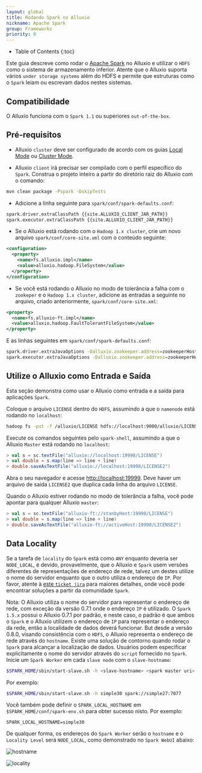 ```yaml
---
layout: global
title: Rodando Spark no Alluxio
nickname: Apache Spark
group: Frameworks
priority: 0
---
```


* Table of Contents
{:toc}

Este guia descreve como rodar o [Apache Spark](http://spark-project.org/) no Alluxio e utilizar
o `HDFS` como o sistema de armazenamento inferior. Atente que o Alluxio suporta vários
`under storage systems` além do HDFS e permite que estruturas como o `Spark` leiam ou
escrevam dados nestes sistemas.

## Compatibilidade

O Alluxio funciona com o `Spark 1.1` ou superiores `out-of-the-box`.

## Pré-requisitos

* Alluxio `cluster` deve ser configurado de acordo com os guias
[Local Mode](Running-Alluxio-Locally.html) ou [Cluster Mode](Running-Alluxio-on-a-Cluster.html).

* Alluxio `client` irá precisar ser compilado com o perfil específico do `Spark`. Construa o
projeto inteiro a partir do diretório raiz do Alluxio com o comando:

```bash
mvn clean package -Pspark -DskipTests
```

* Adicione a linha seguinte para `spark/conf/spark-defaults.conf`:

```bash
spark.driver.extraClassPath {{site.ALLUXIO_CLIENT_JAR_PATH}}
spark.executor.extraClassPath {{site.ALLUXIO_CLIENT_JAR_PATH}}
```

* Se o Alluxio está rodando com o `Hadoop 1.x cluster`, crie um novo arquivo
`spark/conf/core-site.xml` com o conteúdo seguinte:

```xml
<configuration>
  <property>
    <name>fs.alluxio.impl</name>
    <value>alluxio.hadoop.FileSystem</value>
  </property>
</configuration>
```

* Se você está rodando o Alluxio no modo de tolerância a falha com o `zookeper` e o
`Hadoop 1.x cluster`, adicione as entradas a seguinte no arquivo, criado anteriormente,
`spark/conf/core-site.xml`:

```xml
<property>
  <name>fs.alluxio-ft.impl</name>
  <value>alluxio.hadoop.FaultTolerantFileSystem</value>
</property>
```

E as linhas seguintes em `spark/conf/spark-defaults.conf`:

```bash
spark.driver.extraJavaOptions -Dalluxio.zookeeper.address=zookeeperHost1:2181,zookeeperHost2:2181 -Dalluxio.zookeeper.enabled=true
spark.executor.extraJavaOptions -Dalluxio.zookeeper.address=zookeeperHost1:2181,zookeeperHost2:2181 -Dalluxio.zookeeper.enabled=true
```

## Utilize o Alluxio como Entrada e Saída

Esta seção demonstra como usar o Alluxio como entrada e a saída para aplicações `Spark`.

Coloque o arquivo `LICENSE` dentro do `HDFS`, assumindo a que o `namenode` está rodando no `localhost`:

```bash
hadoop fs -put -f /alluxio/LICENSE hdfs://localhost:9000/alluxio/LICENSE
```

Execute os comandos seguintes pelo `spark-shell`, assumindo a que o Alluxio `Master` está rodando
no `localhost`:

```scala
> val s = sc.textFile("alluxio://localhost:19998/LICENSE")
> val double = s.map(line => line + line)
> double.saveAsTextFile("alluxio://localhost:19998/LICENSE2")
```

Abra o seu navegador e acesse [http://localhost:19999](http://localhost:19999). Deve haver um arquivo
de saída `LICENSE2` que duplica cada linha do arquivo `LICENSE`.

Quando o Alluxio estiver rodando no modo de tolerância a falha, você pode apontar para qualquer
Alluxio `master`:

```scala
> val s = sc.textFile("alluxio-ft://stanbyHost:19998/LICENSE")
> val double = s.map(line => line + line)
> double.saveAsTextFile("alluxio-ft://activeHost:19998/LICENSE2")
```

## Data Locality

Se a tarefa de `locality` do `Spark` está como `ANY` enquanto deveria ser `NODE_LOCAL`, é devido,
provavelmente, que o Alluxio e `Spark` usem versões diferentes de representações de endereço de rede,
talvez um destes utilize o nome do servidor enquanto que o outro utiliza o endereço de `IP`. Por
favor, atente à [este `ticket jira`](https://issues.apache.org/jira/browse/SPARK-10149) para maiores
detalhes, onde você pode encontrar soluções a partir da comunidade `Spark`.

Nota: O Alluxio utiliza o nome do servidor para representar o endereço de rede, com exceção da versão
0.7.1 onde o endereço `IP` é utilizado. O `Spark 1.5.x` possui o Alluxio 0.7.1 por padrão, e neste
caso, o padrão é que ambos o `Spark` e o Alluxio utilizem o endereço de `IP` para representar o endereço
da rede, então a localidade de dados deverá funcionar. But desde a versão 0.8.0, visando consistência
com o `HDFS`, o Alluxio representa o endereço de rede através do `hostname`. Existe uma solução de
contorno quando rodar o `Spark` para alcançar a localização de dados. Usuários podem especificar
explicitamente o nome do servidor através do `script` fornecido no `Spark`. Inicie um `Spark Worker`
em cada `slave node` com o `slave-hostname`:

```bash
$SPARK_HOME/sbin/start-slave.sh -h <slave-hostname> <spark master uri>
```

Por exemplo:

```bash
$SPARK_HOME/sbin/start-slave.sh -h simple30 spark://simple27:7077
```

Você também pode definir o `SPARK_LOCAL_HOSTNAME` em `$SPARK_HOME/conf/spark-env.sh` para obter sucesso
nisto. Por exemplo:

```properties
SPARK_LOCAL_HOSTNAME=simple30
```

De qualquer forma, os endereços do `Spark Worker` serão o `hostname` e o `Locality Level` será
`NODE_LOCAL`, como demonstrado no `Spark WebUI` abaixo:

![hostname]({{site.data.img.screenshot_datalocality_sparkwebui}})

![locality]({{site.data.img.screenshot_datalocality_tasklocality}})
